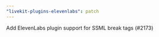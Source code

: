 ```yaml
---
"livekit-plugins-elevenlabs": patch
---
```


Add ElevenLabs plugin support for SSML break tags (#2173)
